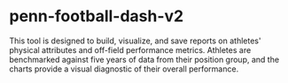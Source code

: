 # penn-football-dash-v2
 
This tool is designed to build, visualize, and save reports on athletes' physical attributes and off-field performance metrics. Athletes are benchmarked against five years of data from their position group, and the charts provide a visual diagnostic of their overall performance.
